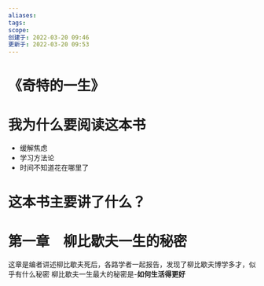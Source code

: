 ```yaml
---
aliases: 
tags: 
scope:
创建于: 2022-03-20 09:46
更新于: 2022-03-20 09:53
---
```


# 《奇特的一生》

# 我为什么要阅读这本书

- 缓解焦虑
- 学习方法论
- 时间不知道花在哪里了

# 这本书主要讲了什么？


# 第一章　柳比歇夫一生的秘密
这章是编者讲述柳比歇夫死后，各路学者一起报告，发现了柳比歇夫博学多才，似乎有什么秘密
柳比歇夫一生最大的秘密是-**如何生活得更好**
